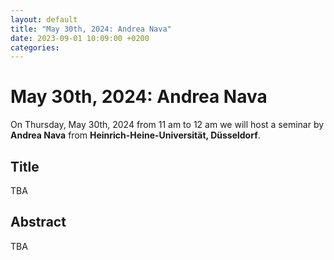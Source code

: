 ```yaml
---
layout: default
title: "May 30th, 2024: Andrea Nava"
date: 2023-09-01 10:09:00 +0200
categories:
---
```


# May 30th, 2024: Andrea Nava

On Thursday, May 30th, 2024 from 11 am to 12 am we will host a seminar by **Andrea Nava** from **Heinrich-Heine-Universität, Düsseldorf**. 

## Title

TBA

## Abstract 

TBA







